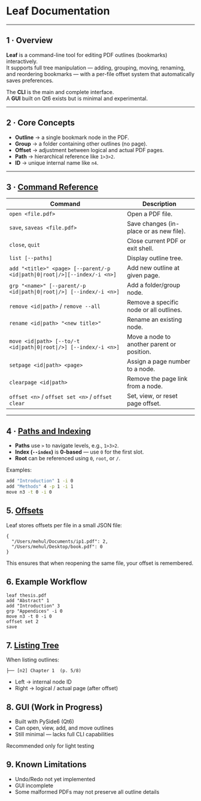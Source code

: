 # Leaf Documentation

---

## 1 · Overview

**Leaf** is a command-line tool for editing PDF outlines (bookmarks) interactively.  
It supports full tree manipulation — adding, grouping, moving, renaming, and reordering bookmarks — with a per-file offset system that automatically saves preferences.  

The **CLI** is the main and complete interface.  
A **GUI** built on Qt6 exists but is minimal and experimental.

---

## 2 · Core Concepts

- **Outline** → a single bookmark node in the PDF.  
- **Group** → a folder containing other outlines (no page).  
- **Offset** → adjustment between logical and actual PDF pages.  
- **Path** → hierarchical reference like `1>3>2`.  
- **ID** → unique internal name like `n4`.

---

## 3 · [Command Reference](cmd_reference.md)

| Command | Description |
|----------|-------------|
| `open <file.pdf>` | Open a PDF file. |
| `save`, `saveas <file.pdf>` | Save changes (in-place or as new file). |
| `close`, `quit` | Close current PDF or exit shell. |
| `list [--paths]` | Display outline tree. |
| `add "<title>" <page> [--parent/-p <id\|path\|0\|root\|/>][--index/-i <n>]` | Add new outline at given page. |
| `grp "<name>" [--parent/-p <id\|path\|0\|root\|/>] [--index/-i <n>]` | Add a folder/group node. |
| `remove <id\|path>` / `remove --all` | Remove a specific node or all outlines. |
| `rename <id\|path> "<new title>"` | Rename an existing node. |
| `move <id\|path> [--to/-t <id\|path\|0\|root\|/>] [--index/-i <n>]` | Move a node to another parent or position. |
| `setpage <id\|path> <page>` | Assign a page number to a node. |
| `clearpage <id\|path>` | Remove the page link from a node. |
| `offset <n>` / `offset set <n>` / `offset clear` | Set, view, or reset page offset. |


---

## 4 · [Paths and Indexing](paths.md)

- **Paths** use `>` to navigate levels, e.g., `1>3>2`.  
- **Index (`--index`)** is **0-based** — use `0` for the first slot.  
- **Root** can be referenced using `0`, `root`, or `/`.  

Examples:
```bash
add "Introduction" 1 -i 0
add "Methods" 4 -p 1 -i 1
move n3 -t 0 -i 0
```
## 5. [Offsets](offset.md)

Leaf stores offsets per file in a small JSON file:
```
{
  "/Users/mehul/Documents/ip1.pdf": 2,
  "/Users/mehul/Desktop/book.pdf": 0
}
```

This ensures that when reopening the same file, your offset is remembered.

## 6. Example Workflow
```
leaf thesis.pdf
add "Abstract" 1
add "Introduction" 3
grp "Appendices" -i 0
move n3 -t 0 -i 0
offset set 2
save
```

## 7. [Listing Tree](list.md)

When listing outlines:
```
├── [n2] Chapter 1  (p. 5/8)
```

- Left → internal node ID
- Right → logical / actual page (after offset)

## 8. GUI (Work in Progress)

- Built with PySide6 (Qt6)
- Can open, view, add, and move outlines
- Still minimal — lacks full CLI capabilities

Recommended only for light testing

## 9. Known Limitations
- Undo/Redo not yet implemented
- GUI incomplete
- Some malformed PDFs may not preserve all outline details